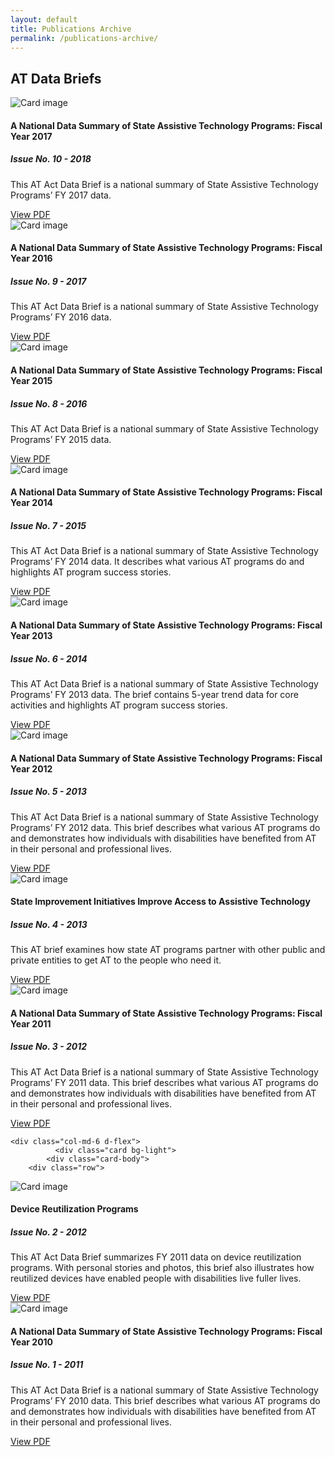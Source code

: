 ```yaml
---
layout: default
title: Publications Archive
permalink: /publications-archive/
---
```

<div class="container">
	 	<h2 class="block-heading"><span>AT Data Briefs</span></h2>
<div class="row">
<div class="card bg-light">
				<div class="card-body">
					<div class="row">
						<div class="col-md-3">
							<div class="image ">
								<img class="img-fluid"
									src="/assets/catada_pub_thumbs/AT_Report_FY17_FinalAccessible_thumb.jpg"
									alt="Card image" />
							</div>
						</div>
						<div class="col-md-9">
							<div class="content">
								<h4 class="card-title">
									A National Data Summary of State Assistive Technology Programs: Fiscal Year 2017
								</h4>
								<h5 class="card-subtitle mb-2 text-muted">Issue No. 10 - 2018</h5>
								<p class="card-text">This AT Act Data Brief is a national summary of State Assistive
									Technology Programs’ FY 2017 data.
								</p>
								<a href="/assets/files/AT_Report_FY17_FinalAccessible.pdf" class="btn btn-primary">View
									PDF</a>
							</div>
						</div>
					</div>
				</div>
			</div>
</div>

<div class="row">

<div class="col-md-6 d-flex">
			<div class="card bg-light">
		  	<div class="card-body">
		<div class="row">
<div class="col-md-3">
			   <div class="image">
				   <img  class="img-fluid" src="/assets/catada_pub_thumbs/AT_Report_FY16_finalAccessible_thumb.jpg" alt="Card image" />
				   </div>
				   </div>
<div class="col-md-9">
				   <div class="content">
		  <h4 class="card-title">
			A National Data Summary of State Assistive Technology Programs: Fiscal Year 2016
		  </h4>
		   <h5 class="card-subtitle mb-2 text-muted">Issue No. 9 - 2017</h5>
		  <p class="card-text">This AT Act Data Brief is a national summary of State Assistive Technology Programs’ FY 2016 data.
		  </p>
		  <a href="/assets/files/ATReportFY16_finalAccessible.pdf" class="btn btn-primary">View PDF</a>
		</div>
</div>
	  </div>
	  </div>
		</div>
		</div>



<div class="col-md-6 d-flex">
			<div class="card bg-light">
		  	<div class="card-body">
		<div class="row">
<div class="col-md-3">
			   <div class="image">
				   <img  class="img-fluid" src="/assets/catada_pub_thumbs/AT_2016_thumb.jpg" alt="Card image" />
				   </div>
				   </div>
<div class="col-md-9">
				   <div class="content">
		  <h4 class="card-title">
			A National Data Summary of State Assistive Technology Programs: Fiscal Year 2015
		  </h4>
		   <h5 class="card-subtitle mb-2 text-muted">Issue No. 8 - 2016</h5>
		  <p class="card-text">This AT Act Data Brief is a national summary of State Assistive Technology Programs’ FY 2015 data.
		  </p>
		  <a href="/assets/files/AT_nationalreport2016_accessible.pdf" class="btn btn-primary">View PDF</a>
		</div>
</div>
	  </div>
	  </div>
		</div>
		</div>
	  	<div class="col-md-6 d-flex">
	  		<div class="card bg-light">
		  	<div class="card-body">
		<div class="row">
<div class="col-md-3">
			   <div class="image">
				   <img  class="img-fluid" src="/assets/catada_pub_thumbs/AT_nationalreport_7.png" alt="Card image" />
				   </div>
				   </div>
<div class="col-md-9">
				   <div class="content">
		  <h4 class="card-title">
			A National Data Summary of State Assistive Technology Programs: Fiscal Year 2014
		  </h4>
		     <h5 class="card-subtitle mb-2 text-muted">Issue No. 7 - 2015</h5>
		  <p class="card-text">This AT Act Data Brief is a national summary of State Assistive Technology Programs’ FY 2014 data. It describes what various AT programs do and highlights AT program success stories.
		  </p>
		  <a href="/assets/files/AT_nationalreport_Final.pdf" class="btn btn-primary">View PDF</a>
		</div>
</div>
	  </div>
	  </div>
		</div>
	  	</div>
	
<div class="col-md-6 d-flex">
			<div class="card bg-light">
		  	<div class="card-body">
		<div class="row">
<div class="col-md-3">
			   <div class="image">
				   <img  class="img-fluid" src="/assets/catada_pub_thumbs/AT_Issue6_thumb.png" alt="Card image" />
				   </div>
				   </div>
<div class="col-md-9">
				   <div class="content">
		  <h4 class="card-title">
			A National Data Summary of State Assistive Technology Programs: Fiscal Year 2013
		  </h4>
		    <h5 class="card-subtitle mb-2 text-muted">Issue No. 6 - 2014 </h5>
		  <p class="card-text">This AT Act Data Brief is a national summary of State Assistive Technology Programs’ FY 2013 data. The brief contains 5-year trend data for core activities and highlights AT program success stories.
		  </p>
		  <a href="/assets/files/AT_Issue6_Finalaccessible.pdf" class="btn btn-primary">View PDF</a>
		</div>
</div>
	  </div>
	  </div>
		</div>
			</div>
	  	<div class="col-md-6 d-flex">
			  <div class="card bg-light">
		  	<div class="card-body">
		<div class="row">
<div class="col-md-3">
			   <div class="image">
				   <img  class="img-fluid" src="/assets/catada_pub_thumbs/AT_Issue5_.png" alt="Card image" />
				   </div>
				   </div>
<div class="col-md-9">
				   <div class="content">
		  <h4 class="card-title">
			A National Data Summary of State Assistive Technology Programs: Fiscal Year 2012
		  </h4>
		      <h5 class="card-subtitle mb-2 text-muted">Issue No. 5 - 2013 </h5>
		  <p class="card-text">This AT Act Data Brief is a national summary of State Assistive Technology Programs’ FY 2012 data. This brief describes what various AT programs do and demonstrates how individuals with disabilities have benefited from AT in their personal and professional lives.
		  </p>
		  <a href="/assets/files/AT_Issue5_accessible.pdf" class="btn btn-primary">View PDF</a>
		</div>
</div>
	  </div>
	  </div>
		</div>
		</div>

<div class="col-md-6 d-flex">
			  <div class="card bg-light">
		  	<div class="card-body">
		<div class="row">
<div class="col-md-3">
			   <div class="image">
				   <img  class="img-fluid" src="/assets/catada_pub_thumbs/AT4_F_.png" alt="Card image" />
				   </div>
				   </div>
<div class="col-md-9">
				   <div class="content">
		  <h4 class="card-title">
			State Improvement Initiatives Improve Access to Assistive Technology
		  </h4>
		   <h5 class="card-subtitle mb-2 text-muted">Issue No. 4 - 2013</h5>
		  <p class="card-text">This AT brief examines how state AT programs partner with other public and private entities to get AT to the people who need it.
		  </p>
		  <a href="/assets/files/AT4_finalAccessible.pdf" class="btn btn-primary">View PDF</a>
		</div>
</div>
	  </div>
	  </div>
		</div>
		</div>
	  	<div class="col-md-6 d-flex">
			  <div class="card bg-light">
		  	<div class="card-body">
		<div class="row">
<div class="col-md-3">
			   <div class="image">
				   <img  class="img-fluid" src="/assets/catada_pub_thumbs/AnnualReportFY11_thumb.jpg" alt="Card image" />
				   </div>
				   </div>
<div class="col-md-9">
				   <div class="content">
		  <h4 class="card-title">
			A National Data Summary of State Assistive Technology Programs: Fiscal Year 2011
		  </h4>
		   <h5 class="card-subtitle mb-2 text-muted">Issue No. 3 - 2012</h5>
		  <p class="card-text">This AT Act Data Brief is a national summary of State Assistive Technology Programs’ FY 2011 data. This brief describes what various AT programs do and demonstrates how individuals with disabilities have benefited from AT in their personal and professional lives. 		  </p>
		  <a href="/assets/files/FinalFY2011_report.pdf" class="btn btn-primary">View PDF</a>
		</div>
</div>
	  </div>
	  </div>
		</div>
		</div>
	
  	<div class="col-md-6 d-flex">
			  <div class="card bg-light">
		  	<div class="card-body">
		<div class="row">
<div class="col-md-3">
			   <div class="image">
				   <img  class="img-fluid" src="/assets/catada_pub_thumbs/ReUseBrief_thumb.jpg" alt="Card image" />
				   </div>
				   </div>
<div class="col-md-9">
				   <div class="content">
		  <h4 class="card-title">
			Device Reutilization Programs
		  </h4>
		  <h5 class="card-subtitle mb-2 text-muted">Issue No. 2 - 2012</h5>
		  <p class="card-text">This AT Act Data Brief summarizes FY 2011 data on device reutilization programs. With personal stories and photos, this brief also illustrates how reutilized devices have enabled people with disabilities live fuller lives.
		  </p>
		  <a href="/assets/files/AT_ReUseBriefaccessible_final.pdf" class="btn btn-primary">View PDF</a>
		</div>
</div>
	  </div>
	  </div>
		</div>
		</div>
	  	<div class="col-md-6 d-flex">
			  <div class="card bg-light">
		  	<div class="card-body">
		<div class="row">
<div class="col-md-3">
			   <div class="image">
				   <img  class="img-fluid" src="/assets/catada_pub_thumbs/ATactbrief_accessible_final-1.png" alt="Card image" />
				   </div>
				   </div>
<div class="col-md-9">
				   <div class="content">
		  <h4 class="card-title">
			A National Data Summary of State Assistive Technology Programs: Fiscal Year 2010
		  </h4>
		   <h5 class="card-subtitle mb-2 text-muted">Issue No. 1 - 2011</h5>
		  <p class="card-text">This AT Act Data Brief is a national summary of State Assistive Technology Programs’ FY 2010 data. This brief describes what various AT programs do and demonstrates how individuals with disabilities have benefited from AT in their personal and professional lives. 	  </p>
		  <a href="/assets/files/ATactbrief_accessible_final.pdf" class="btn btn-primary">View PDF</a>
		</div>
</div>
	  </div>
	  </div>
		</div>
		</div>
	</div>

</div>
